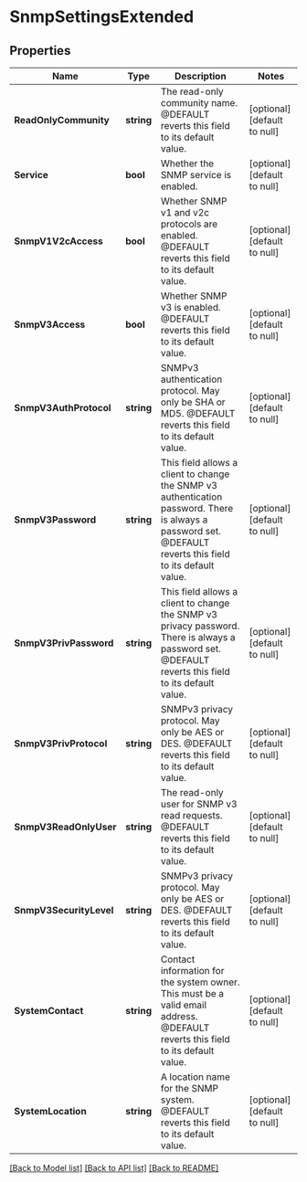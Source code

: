 # SnmpSettingsExtended

## Properties
Name | Type | Description | Notes
------------ | ------------- | ------------- | -------------
**ReadOnlyCommunity** | **string** | The read-only community name.  @DEFAULT reverts this field to its default value. | [optional] [default to null]
**Service** | **bool** | Whether the SNMP service is enabled. | [optional] [default to null]
**SnmpV1V2cAccess** | **bool** | Whether SNMP v1 and v2c protocols are enabled.  @DEFAULT reverts this field to its default value. | [optional] [default to null]
**SnmpV3Access** | **bool** | Whether SNMP v3 is enabled.  @DEFAULT reverts this field to its default value. | [optional] [default to null]
**SnmpV3AuthProtocol** | **string** | SNMPv3 authentication protocol. May only be SHA or MD5.  @DEFAULT reverts this field to its default value. | [optional] [default to null]
**SnmpV3Password** | **string** | This field allows a client to change the SNMP v3 authentication password. There is always a password set.  @DEFAULT reverts this field to its default value. | [optional] [default to null]
**SnmpV3PrivPassword** | **string** | This field allows a client to change the SNMP v3 privacy password. There is always a password set.  @DEFAULT reverts this field to its default value. | [optional] [default to null]
**SnmpV3PrivProtocol** | **string** | SNMPv3 privacy protocol. May only be AES or DES. @DEFAULT reverts this field to its default value. | [optional] [default to null]
**SnmpV3ReadOnlyUser** | **string** | The read-only user for SNMP v3 read requests.  @DEFAULT reverts this field to its default value. | [optional] [default to null]
**SnmpV3SecurityLevel** | **string** | SNMPv3 privacy protocol. May only be AES or DES. @DEFAULT reverts this field to its default value. | [optional] [default to null]
**SystemContact** | **string** | Contact information for the system owner.  This must be a valid email address.  @DEFAULT reverts this field to its default value. | [optional] [default to null]
**SystemLocation** | **string** | A location name for the SNMP system.  @DEFAULT reverts this field to its default value. | [optional] [default to null]

[[Back to Model list]](../README.md#documentation-for-models) [[Back to API list]](../README.md#documentation-for-api-endpoints) [[Back to README]](../README.md)


